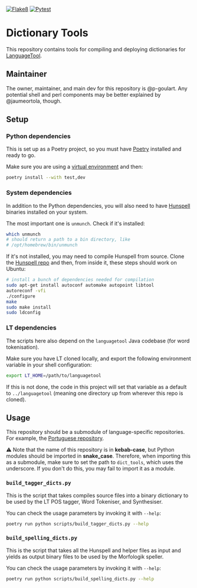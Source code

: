 [![Flake8](https://github.com/languagetool-org/dictionary-tools/actions/workflows/flake8.yml/badge.svg)](https://github.com/languagetool-org/dictionary-tools/actions/workflows/flake8.yml)
[![Pytest](https://github.com/languagetool-org/dictionary-tools/actions/workflows/pytest.yml/badge.svg)](https://github.com/languagetool-org/dictionary-tools/actions/workflows/pytest.yml)

# Dictionary Tools
This repository contains tools for compiling and deploying dictionaries for [LanguageTool](https://languagetool.org/).

## Maintainer

The owner, maintainer, and main dev for this repository is @p-goulart. Any potential shell and perl components may be
better explained by @jaumeortola, though.

## Setup

### Python dependencies

This is set up as a Poetry project, so you must have [Poetry](https://python-poetry.org/docs/) installed and ready to go.

Make sure you are using a [virtual environment](https://python-poetry.org/docs/managing-environments/) and then:

```bash
poetry install --with test,dev
```

### System dependencies

In addition to the Python dependencies, you will also need to have [Hunspell](https://github.com/hunspell/hunspell)
binaries installed on your system.

The most important one is `unmunch`. Check if it's installed:

```bash
which unmunch
# should return a path to a bin directory, like
# /opt/homebrew/bin/unmunch
```

If it's not installed, you may need to compile Hunspell from source. Clone the [Hunspell repo](https://github.com/hunspell/hunspell)
and then, from inside it, these steps should work on Ubuntu:
```bash
# install a bunch of dependencies needed for compilation
sudo apt-get install autoconf automake autopoint libtool
autoreconf -vfi
./configure
make
sudo make install
sudo ldconfig
```

### LT dependencies

The scripts here also depend on the `languagetool` Java codebase (for word tokenisation).

Make sure you have LT cloned locally, and export the following environment variable in your shell configuration:

```bash
export LT_HOME=/path/to/languagetool
```

If this is not done, the code in this project will set that variable as a default to `../languagetool` (meaning one
directory up from wherever this repo is cloned).

## Usage

This repository should be a submodule of language-specific repositories. For example, the [Portuguese repository](https://github.com/languagetool-org/portuguese-pos-dict).

⚠️ Note that the name of this repository is in **kebab-case**, but Python modules should be imported in **snake_case**.
Therefore, when importing this as a submodule, make sure to set the path to `dict_tools`, which uses the underscore.
If you don't do this, you may fail to import it as a module.

### `build_tagger_dicts.py`

This is the script that takes compiles source files into a binary dictionary to be used by the LT POS tagger, Word
Tokeniser, and Synthesiser.

You can check the usage parameters by invoking it with `--help`:

```bash
poetry run python scripts/build_tagger_dicts.py --help
```

### `build_spelling_dicts.py`

This is the script that takes all the Hunspell and helper files as input and yields as output binary files to be used
by the Morfologik speller.

You can check the usage parameters by invoking it with `--help`:

```bash
poetry run python scripts/build_spelling_dicts.py --help
```
